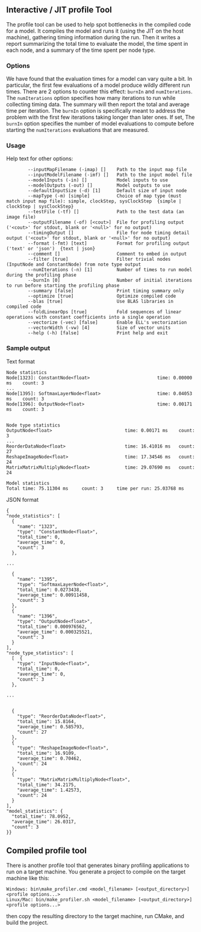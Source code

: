 ## Interactive / JIT profile Tool

The profile tool can be used to help spot bottlenecks in the compiled code for a 
model. It compiles the model and runs it (using the JIT on the host machine), gathering
timing information during the run. Then it writes a report summarizing the total time
to evaluate the model, the time spent in each node, and a summary of the time spent
per node type.

### Options

We have found that the evaluation times for a model can vary quite a bit. In particular,
the first few evaluations of a model produce wildly different run times. There are 2 options 
to counter this effect: `burnIn` and `numIterations`. The `numIterations` option specifies 
how many iterations to run while collecting timing data. The summary will then report the 
total and average time per iteration. The `burnIn` option is specifically meant to address
the problem with the first few iterations taking longer than later ones. If set, The `burnIn` 
option specifies the number of model evaluations to compute before starting the `numIterations`
evaluations that are measured.

### Usage

Help text for other options:

```
        --inputMapFilename (-imap) []    Path to the input map file
        --inputModelFilename (-imf) []   Path to the input model file
        --modelInputs (-in) []           Model inputs to use
        --modelOutputs (-out) []         Model outputs to use
        --defaultInputSize (-d) [1]      Default size of input node
        --mapType (-m) [simple]          Choice of map type (must match input map file): simple, clockStep, sysClockStep  {simple | clockStep | sysClockStep}
        --testFile (-tf) []              Path to the test data (an image file)
        --outputFilename (-of) [<cout>]  File for profiling output ('<cout>' for stdout, blank or '<null>' for no output)
        --timingOutput []                File for node timing detail output ('<cout>' for stdout, blank or '<null>' for no output)
        --format (-fmt) [text]           Format for profiling output ('text' or 'json')  {text | json}
        --comment []                     Comment to embed in output
        --filter [true]                  Filter trivial nodes (InputNode and ConstantNode) from note type output
        --numIterations (-n) [1]         Number of times to run model during the profiling phase
        --burnIn [0]                     Number of initial iterations to run before starting the profiling phase
        --summary [false]                Print timing summary only
        --optimize [true]                Optimize compiled code
        --blas [true]                    Use BLAS libraries in compiled code
        --foldLinearOps [true]           Fold sequences of linear operations with constant coefficients into a single operation
        --vectorize (-vec) [false]       Enable ELL's vectorization
        --vectorWidth (-vw) [4]          Size of vector units
        --help (-h) [false]              Print help and exit
```

### Sample output

Text format
```
Node statistics
Node[1323]:	ConstantNode<float>                        	time: 0.00000 ms	count: 3
...
Node[1395]:	SoftmaxLayerNode<float>                    	time: 0.04053 ms	count: 3
Node[1396]:	OutputNode<float>                          	time: 0.00171 ms	count: 3


Node type statistics
OutputNode<float>                          	time: 0.00171 ms 	count: 3
...
ReorderDataNode<float>                     	time: 16.41016 ms 	count: 27
ReshapeImageNode<float>                    	time: 17.34546 ms 	count: 24
MatrixMatrixMultiplyNode<float>            	time: 29.07690 ms 	count: 24

Model statistics
Total time: 75.11304 ms 	count: 3	 time per run: 25.03768 ms
```

JSON format
```
{
"node_statistics": [
  {
    "name": "1323",
    "type": "ConstantNode<float>",
    "total_time": 0,
    "average_time": 0,
    "count": 3
  },

...

  {
    "name": "1395",
    "type": "SoftmaxLayerNode<float>",
    "total_time": 0.0273438,
    "average_time": 0.00911458,
    "count": 3
  },
  {
    "name": "1396",
    "type": "OutputNode<float>",
    "total_time": 0.000976562,
    "average_time": 0.000325521,
    "count": 3
  }
],
"node_type_statistics": [
  [  {
    "type": "InputNode<float>",
    "total_time": 0,
    "average_time": 0,
    "count": 3
  },

...


  {
    "type": "ReorderDataNode<float>",
    "total_time": 15.8164,
    "average_time": 0.585793,
    "count": 27
  },
  {
    "type": "ReshapeImageNode<float>",
    "total_time": 16.9109,
    "average_time": 0.70462,
    "count": 24
  },
  {
    "type": "MatrixMatrixMultiplyNode<float>",
    "total_time": 34.2175,
    "average_time": 1.42573,
    "count": 24
  }
],
"model_statistics": {
  "total_time": 78.0952,
  "average_time": 26.0317,
  "count": 3
}}
```

## Compiled profile tool

There is another profile tool that generates binary profiling applications to run on a target machine. You generate a project to compile on the target machine like this:

```
Windows: bin\make_profiler.cmd <model_filename> [<output_directory>] <profile options...>
Linux/Mac: bin/make_profiler.sh <model_filename> [<output_directory>] <profile options...>
```

then copy the resulting directory to the target machine, run CMake, and build the project.
